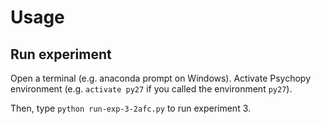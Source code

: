 # Usage

## Run experiment

Open a terminal (e.g. anaconda prompt on Windows). Activate Psychopy environment (e.g. `activate py27` if you called the environment `py27`).

Then, type `python run-exp-3-2afc.py` to run experiment 3.
